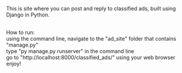 This is site where you can post and reply to classified ads, built using Django in Python. <br> <br>

How to run:<br>
using the command line, navigate to the "ad_site" folder that contains "manage.py" <br>
type "py manage.py runserver" in the command line<br>
go to "http://localhost:8000/classified_ads/" using your web browser<br>
enjoy!
